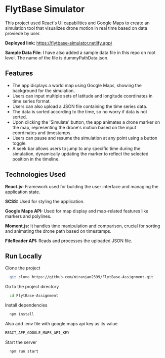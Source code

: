 
# FlytBase Simulator

This project used React's UI capabilities and Google Maps to create an simulation tool that visualizes drone motion in real time based on data proviede by user.

**Deployed link:** https://flytbase-simulator.netlify.app/

**Sample Data File:** I have also added a sample data file in this repo on root level. The name of the file is dummyPathData.json.



## Features

- The app displays a world map using Google Maps, showing the background for the simulation.
- Users can input multiple sets of latitude and longitude coordinates in time series format.
- Users can also upload a JSON file containing the time series data.
- The data is sorted according to the time, so no worry if data is not sorted.
- Upon clicking the 'Simulate' button, the app animates a drone marker on the map, representing the drone's motion based on the input coordinates and timestamps.
- Users can pause and resume the simulation at any point using a button toggle.
- A seek bar allows users to jump to any specific time during the simulation, dynamically updating the marker to reflect the selected position in the timeline.


## Technologies Used

**React.js:** Framework used for building the user interface and managing the application state.

**SCSS:** Used for styling the application.

**Google Maps API:** Used for map display and map-related features like markers and polylines.

**Moment.js:** It handles time manipulation and comparison, crucial for sorting and animating the drone path based on timestamps.

**FileReader API:** Reads and processes the uploaded JSON file.


## Run Locally

Clone the project

```bash
  git clone https://github.com/niranjan2399/FlytBase-Assignment.git
```

Go to the project directory

```bash
  cd FlytBase-Assignment
```

Install dependencies

```bash
  npm install
```

Also add .env file with google maps api key as its value

```bash
REACT_APP_GOOGLE_MAPS_API_KEY
```

Start the server

```bash
  npm run start
```
